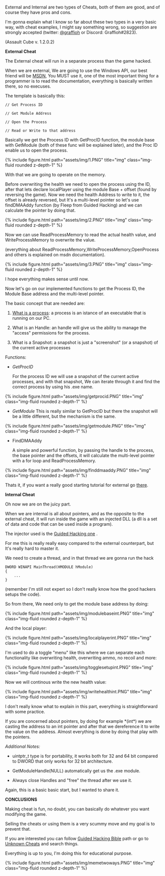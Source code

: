 <!-- ---
layout: post
title: External and Internal Cheats (Basics)
tags: [game-hacking, reversing, journey, assault-cube]
date: 2022-06-17 21:20:00
--- -->

External and Internal are two types of Cheats, both of them are good, and of course they have pros and cons.

I'm gonna explain what I know so far about these two types in a very basic way, with cheat examples, I might say something wrong, so suggestion are strongly accepted (twitter: [@graffioh](https://twitter.com/graffioh) or Discord: Graffioh#2823).

(Assault Cube v. 1.2.0.2)

**External Cheat**

The External cheat will run in a separate process than the game hacked.

When we are external, We are going to use the Windows API, our best friend will be [MSDN](https://docs.microsoft.com), You MUST use it, one of the most important thing for a programmer is to read the documentation, everything is basically written there, so no execuses.

The template is basically this:

    // Get Process ID

    // Get Module Address

    // Open the Process

    // Read or Write to that address

Basically we get the Process ID with GetProcID function, the module base with GetModule (both of these func will be explained later), and the Proc ID enable us to open the process.

{% include figure.html path="assets/img/1.PNG" title="img" class="img-fluid rounded z-depth-1" %}

With that we are going to operate on the memory.

Before overwriting the health we need to open the process using the ID, after that lets declare localPlayer using the module Base + offset (found by reversing the game).
Now we need the health Address to write to it, the offset is already reversed, but It's a multi-level pointer so let's use findDMAAddy function (by Fleep from Guided Hacking) and we can calculate the pointer by doing that.

{% include figure.html path="assets/img/2.PNG" title="img" class="img-fluid rounded z-depth-1" %}

Now we can use ReadProcessMemory to read the actual health value, and WriteProcessMemory to overwrite the value.

(everything about ReadProcessMemory,WriteProcessMemory,OpenProcess and others is explained on msdn documentation).

{% include figure.html path="assets/img/3.PNG" title="img" class="img-fluid rounded z-depth-1" %}

I hope everything makes sense until now.

Now let's go on our implemented functions to get the Process ID, the Module Base address and the multi-level pointer.

The basic concept that are needed are:

1. [What is a process](https://www.tutorialspoint.com/what-is-a-process-in-operating-system): a process is an istance of an executable that is running on our PC.

2. What is an Handle: an handle will give us the ability to manage the "access" permissions for the process.

3. What is a Snapshot: a snapshot is just a "screenshot" (or a snapshot) of the current active processes

Functions:

- _GetProcID_

  For the process ID we will use a snapshot of the current active processes, and with that snapshot, We can iterate through it and find the correct process by using his .exe name.

{% include figure.html path="assets/img/getprocid.PNG" title="img" class="img-fluid rounded z-depth-1" %}

- _GetModule_
  This is really similar to GetProcID but there the snapshot will be a little different, but the mechanism is the same.

{% include figure.html path="assets/img/getmodule.PNG" title="img" class="img-fluid rounded z-depth-1" %}

- FindDMAAddy

  A simple and powerful function, by passing the handle to the process, the base pointer and the offsets, it will calculate the multi-level pointer with a for loop and ReadProcessMemory.

{% include figure.html path="assets/img/finddmaaddy.PNG" title="img" class="img-fluid rounded z-depth-1" %}

Thats it, if you want a really good starting tutorial for external go [there](https://www.unknowncheats.me/forum/programming-for-beginners/267073-coding-hacking-introduction-guide-practical-external-game-hacking.html).

**Internal Cheat**

Oh now we are on the juicy part.

When we are internal is all about pointers, and as the opposite to the external cheat, it will run inside the game with an injected DLL (a dll is a set of data and code that can be used inside a program).

The injector used is the [Guided Hacking one](https://guidedhacking.com/resources/guided-hacking-dll-injector.4/) .

For me this is really really easy compared to the external counterpart, but It's really hard to master it.

We need to create a thread, and in that thread we are gonna run the hack

    DWORD WINAPI MainThread(HMODULE hModule)
    {
        ...
    }

(remember I'm still not expert so I don't really know how the good hackers setups the code).

So from there, We need only to get the module base address by doing:

{% include figure.html path="assets/img/modulebaseint.PNG" title="img" class="img-fluid rounded z-depth-1" %}

And the local player:

{% include figure.html path="assets/img/localplayerint.PNG" title="img" class="img-fluid rounded z-depth-1" %}

I'm used to do a toggle "menu" like this where we can separate each functionality like overwriting health, overwriting ammo, no recoil and more:

{% include figure.html path="assets/img/togglesetupint.PNG" title="img" class="img-fluid rounded z-depth-1" %}

Now we will continous write the new health value:

{% include figure.html path="assets/img/writehealthint.PNG" title="img" class="img-fluid rounded z-depth-1" %}

I don't really know what to explain in this part, everything is straightforward with some practice.

If you are concerned about pointers, by doing for example \*(int\*) we are casting the address to an int pointer and after that we dereference it to write the value on the address. Almost everything is done by doing that play with the pointers.

_Additional Notes:_

- uintptr_t type is for portability, it works both for 32 and 64 bit compared to DWORD that only works for 32 bit architecture.

- GetModuleHandle(NULL) automatically get us the .exe module.

- Always close Handles and "free" the thread after we use it.

Again, this is a basic basic start, but I wanted to share it.

**CONCLUSIONS**

Making cheat is fun, no doubt, you can basically do whatever you want modifying the game.

Selling the cheats or using them is a very scummy move and my goal is to prevent that.

If you are interested you can follow [Guided Hacking Bible](https://guidedhacking.com/threads/ghb0-game-hacking-bible-introduction.14450/) path or go to [Unknown Cheats](https://www.unknowncheats.me/forum/index.php) and search things.

Everything is up to you, I'm doing this for educational purpose.

{% include figure.html path="assets/img/memetwoways.PNG" title="img" class="img-fluid rounded z-depth-1" %}
